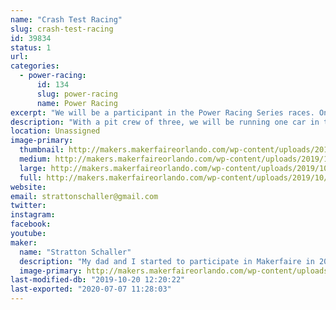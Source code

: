 ```yaml
---
name: "Crash Test Racing"
slug: crash-test-racing
id: 39834
status: 1
url: 
categories:
  - power-racing:
      id: 134
      slug: power-racing
      name: Power Racing
excerpt: "We will be a participant in the Power Racing Series races. One car will be used in the race. "
description: "With a pit crew of three, we will be running one car in the race. Our goal is to have fun rather than to win, as this is only our second time doing a race. "
location: Unassigned
image-primary:
  thumbnail: http://makers.makerfaireorlando.com/wp-content/uploads/2019/10/Crash-test-1-150x150.jpg
  medium: http://makers.makerfaireorlando.com/wp-content/uploads/2019/10/Crash-test-1-300x253.jpg
  large: http://makers.makerfaireorlando.com/wp-content/uploads/2019/10/Crash-test-1-1024x864.jpg
  full: http://makers.makerfaireorlando.com/wp-content/uploads/2019/10/Crash-test-1.jpg
website: 
email: strattonschaller@gmail.com
twitter: 
instagram: 
facebook: 
youtube: 
maker:
  name: "Stratton Schaller"
  description: "My dad and I started to participate in Makerfaire in 2015. We loved the different robotics and creations made by the exhibitors and decided to take part in the Power Racing Series race. "
  image-primary: http://makers.makerfaireorlando.com/wp-content/uploads/2019/10/Crash-test-1024x864.jpg
last-modified-db: "2019-10-20 12:20:22"
last-exported: "2020-07-07 11:28:03"
---
```

